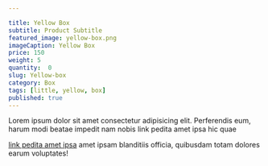 ```yaml
---

title: Yellow Box
subtitle: Product Subtitle
featured_image: yellow-box.png
imageCaption: Yellow Box
price: 150
weight: 5
quantity:  0
slug: Yellow-box
category: Box
tags: [little, yellow, box]
published: true
---
```



<p>Lorem ipsum dolor sit amet consectetur adipisicing elit. Perferendis eum, harum modi beatae impedit nam nobis link pedita amet ipsa hic quae</p>  

<!--more-->
<a href="javascript:void(0)">link pedita amet ipsa</a> amet ipsam blanditiis officia, quibusdam totam dolores earum voluptates!

